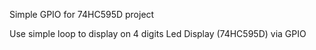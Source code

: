 Simple GPIO for 74HC595D project 

Use simple loop to display on 4 digits Led Display (74HC595D) via GPIO
